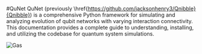 #QuNet
QuNet (previously \href{https://github.com/jacksonhenry3/Qnibble}{Qnibble}) is a comprehensive Python framework for simulating and analyzing evolution of qubit networks with varying interaction connectivity. This documentation provides a complete guide to understanding, installing, and utilizing the codebase for quantum system simulations.

![Gas](https://user-images.githubusercontent.com/1857496/141157881-7db7ca22-10aa-4098-8409-9762effde4ac.gif)
